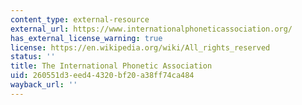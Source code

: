 ```yaml
---
content_type: external-resource
external_url: https://www.internationalphoneticassociation.org/
has_external_license_warning: true
license: https://en.wikipedia.org/wiki/All_rights_reserved
status: ''
title: The International Phonetic Association
uid: 260551d3-eed4-4320-bf20-a38ff74ca484
wayback_url: ''
---
```

